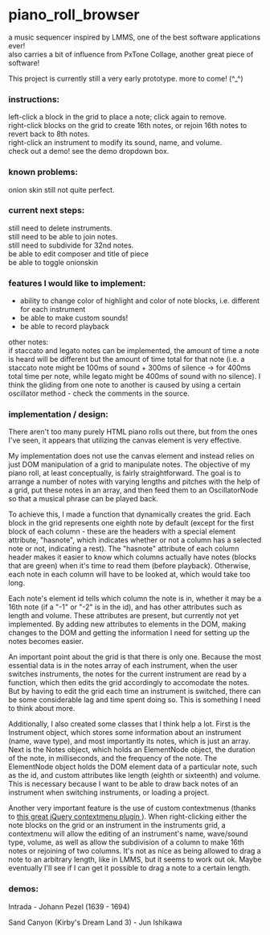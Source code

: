 # piano_roll_browser    
a music sequencer inspired by LMMS, one of the best software applications ever!   
also carries a bit of influence from PxTone Collage, another great piece of software!    
    
This project is currently still a very early prototype. more to come! (^_^\)    

### instructions:
left-click a block in the grid to place a note; click again to remove.   
right-click blocks on the grid to create 16th notes, or rejoin 16th notes to revert back to 8th notes.    
right-click an instrument to modify its sound, name, and volume.    
check out a demo! see the demo dropdown box.    

### known problems:  
onion skin still not quite perfect.

### current next steps:
still need to delete instruments.    
still need to be able to join notes.    
still need to subdivide for 32nd notes.    
be able to edit composer and title of piece    
be able to toggle onionskin    
    
### features I would like to implement:    
- ability to change color of highlight and color of note blocks, i.e. different for each instrument    
- be able to make custom sounds!    
- be able to record playback
    
other notes:    
if staccato and legato notes can be implemented, the amount of time a note is heard will be different but the amount of time total for that note (i.e. a staccato note might be 100ms of sound + 300ms of silence -> for 400ms total time per note, while legato might be 400ms of sound with no silence). I think the gliding from one note to another is caused by using a certain oscillator method - check the comments in the source.    

### implementation / design:    

There aren't too many purely HTML piano rolls out there, but from the ones I've seen, it appears that utilizing the canvas element
is very effective.    
    
My implementation does not use the canvas element and instead relies on just DOM manipulation of a grid to manipulate notes. 
The objective of my piano roll, at least conceptually, is fairly straightforward. The goal is to arrange a number of notes with
varying lengths and pitches with the help of a grid, put these notes in an array, and then feed them to an OscillatorNode so that a musical phrase can be played back.    

To achieve this, I made a function that dynamically creates the grid. Each block in the grid represents one eighth note by default (except for the first block of each column - these are the headers with a special element attribute, "hasnote", which indicates whether or not a column has a selected note or not, indicating a rest). The "hasnote" attribute of each column header makes it easier to know which columns actually have notes (blocks that are green) when it's time to read them (before playback). Otherwise, each note in each column will have to be looked at, which would take too long.     
    
Each note's element id tells which column the note is in, whether it may be a 16th note (if a "-1" or "-2" is in the id), and has other attributes such as length and volume. These attributes are present, but currently not yet implemented. By adding new attributes to elements in the DOM, making changes to the DOM and getting the information I need for setting up the notes becomes easier.    

An important point about the grid is that there is only one. Because the most essential data is in the notes array of each instrument, when the user switches instruments, the notes for the current instrument are read by a function, which then edits the grid accordingly to accomodate the notes. But by having to edit the grid each time an instrument is switched, there can be some considerable lag and time spent doing so. This is something I need to think about more. 
    
Additionally, I also created some classes that I think help a lot. First is the Instrument object, which stores some information about an instrument (name, wave type), and most importantly its notes, which is just an array. Next is the Notes object, which holds an ElementNode object, the duration of the note, in milliseconds, and the frequency of the note. The ElementNode object holds the DOM element data of a particular note, such as the id, and custom attributes like length (eighth or sixteenth) and volume. This is necessary because I want to be able to draw back notes of an instrument when switching instruments, or loading a project.    

Another very important feature is the use of custom contextmenus (thanks to <a href="http://swisnl.github.io/jQuery-contextMenu/index.html"> this great jQuery contextmenu plugin </a> ). When right-clicking either the note blocks on the grid or an instrument in the instruments grid, a contextmenu will allow the editing of an instrument's name, wave/sound type, volume, as well as allow the subdivision of a column to make 16th notes or rejoining of two columns. It's not as nice as being allowed to drag a note to an arbitrary length, like in LMMS, but it seems to work out ok. Maybe eventually I'll see if I can get it possible to drag a note to a certain length. 




### demos:    
Intrada - Johann Pezel (1639 - 1694)    
    
Sand Canyon (Kirby's Dream Land 3) - Jun Ishikawa


    

